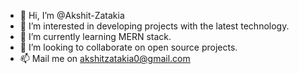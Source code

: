 - 👋 Hi, I’m @Akshit-Zatakia
- 👀 I’m interested in developing projects with the latest technology.
- 🌱 I’m currently learning MERN stack.
- 💞️ I’m looking to collaborate on open source projects.
- 📫 Mail me on akshitzatakia0@gmail.com

<!---
Akshit-Zatakia/Akshit-Zatakia is a ✨ special ✨ repository because its `README.md` (this file) appears on your GitHub profile.
You can click the Preview link to take a look at your changes.
--->
